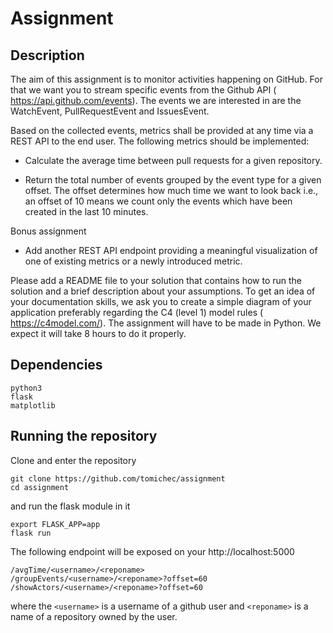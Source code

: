 # Assignment

## Description

The aim of this assignment is to monitor activities happening on GitHub.
For that we want you to stream specific events from the Github API (
https://api.github.com/events). The events we are interested in are the
WatchEvent, PullRequestEvent and IssuesEvent.

Based on the collected events, metrics shall be provided at any time via a
REST API to the end user. The following metrics should be implemented:

 - Calculate the average time between pull requests for a given repository.

 - Return the total number of events grouped by the event type for a given
   offset. The offset determines how much time we want to look back i.e., an
   offset of 10 means we count only the events which have been created in the
   last 10 minutes.

Bonus assignment

 - Add another REST API endpoint providing a meaningful visualization of one of
   existing metrics or a newly introduced metric.

Please add a README file to your solution that contains how to run the solution
and a brief description about your assumptions. To get an idea of your
documentation skills, we ask you to create a simple diagram of your application
preferably regarding the C4 (level 1) model rules ( https://c4model.com/). The
assignment will have to be made in Python. We expect it will take 8 hours to do
it properly.

## Dependencies
```
python3
flask
matplotlib
```

## Running the repository

Clone and enter the repository

```
git clone https://github.com/tomichec/assignment
cd assignment
```

and run the flask module in it

```
export FLASK_APP=app
flask run
```

The following endpoint will be exposed on your http://localhost:5000

```
/avgTime/<username>/<reponame>
/groupEvents/<username>/<reponame>?offset=60
/showActors/<username>/<reponame>?offset=60
```
where the `<username>` is a username of a github user and `<reponame>` is a name of a repository owned by the user.


